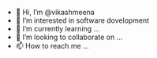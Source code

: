 - 👋 Hi, I’m @vikashmeena
- 👀 I’m interested in software dovelopment
- 🌱 I’m currently learning ...
- 💞️ I’m looking to collaborate on ...
- 📫 How to reach me ...

<!---
vikashmeena/vikashmeena is a ✨ special ✨ repository because its `README.md` (this file) appears on your GitHub profile.
You can click the Preview link to take a look at your changes.
--->
